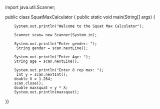 import java.util.Scanner;

public class SquatMaxCalculator {
	public static void main(String[] args)
	{
		
		System.out.println("Welcome to the Squat Max Calculator");
		
		Scanner scan= new Scanner(System.in); 	
		
		System.out.println("Enter gender: ");	
		 String gender = scan.nextLine();
		
		System.out.println("Enter Age: ");	
	    String age = scan.nextLine();
		
		System.out.println("Enter 8 rep max: ");	
		 int y = scan.nextInt();
		double X = 1.264;
		scan.close();
		double maxsquat = y * X;
		System.out.println(maxsquat);
		
}}
